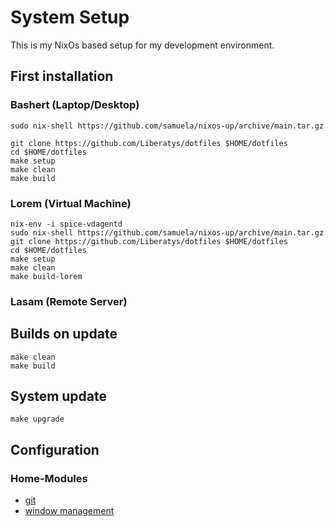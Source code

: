 # System Setup

This is my NixOs based setup for my development environment.

## First installation

### Bashert (Laptop/Desktop)

    sudo nix-shell https://github.com/samuela/nixos-up/archive/main.tar.gz

    git clone https://github.com/Liberatys/dotfiles $HOME/dotfiles
    cd $HOME/dotfiles
    make setup
    make clean
    make build

### Lorem (Virtual Machine)

    nix-env -i spice-vdagentd
    sudo nix-shell https://github.com/samuela/nixos-up/archive/main.tar.gz
    git clone https://github.com/Liberatys/dotfiles $HOME/dotfiles
    cd $HOME/dotfiles
    make setup
    make clean
    make build-lorem

### Lasam (Remote Server)

## Builds on update

    make clean
    make build

## System update

    make upgrade

## Configuration

### Home-Modules

- [git](./home-modules/git.nix)
- [window management](./home-modules/wm.nix)
